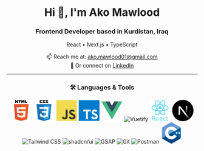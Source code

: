 <h1 align="center">Hi 👋, I'm Ako Mawlood</h1>
<h3 align="center">Frontend Developer based in Kurdistan, Iraq</h3>
<p align="center">React • Next.js • TypeScript</p>

<p align="center">
  📫 Reach me at: <a href="mailto:ako.mawlood01@gmail.com">ako.mawlood01@gmail.com</a><br />
  🔗 Or connect on <a href="https://www.linkedin.com/in/ako-mawlood-1b8646252/">LinkedIn</a>
</p>

---

<h3 align="center">🛠 Languages & Tools</h3>

<p align="center">
  <!-- HTML -->
  <a href="https://www.w3.org/html/" target="_blank" rel="noreferrer" style="text-decoration: none;">
    <img src="https://raw.githubusercontent.com/devicons/devicon/master/icons/html5/html5-original-wordmark.svg" width="56" height="56" alt="HTML5"/>
  </a>

  <!-- CSS -->
  <a href="https://www.w3schools.com/css/" target="_blank" rel="noreferrer" style="text-decoration: none;">
    <img src="https://raw.githubusercontent.com/devicons/devicon/master/icons/css3/css3-original-wordmark.svg" width="56" height="56" alt="CSS3"/>
  </a>

  <!-- JavaScript -->
  <a href="https://developer.mozilla.org/en-US/docs/Web/JavaScript" target="_blank" rel="noreferrer" style="text-decoration: none;">
    <img src="https://raw.githubusercontent.com/devicons/devicon/master/icons/javascript/javascript-original.svg" width="56" height="56" alt="JavaScript"/>
  </a>

  <!-- TypeScript -->
  <a href="https://www.typescriptlang.org/" target="_blank" rel="noreferrer" style="text-decoration: none;">
    <img src="https://raw.githubusercontent.com/devicons/devicon/master/icons/typescript/typescript-original.svg" width="56" height="56" alt="TypeScript"/>
  </a>

  <!-- Vue.js -->
  <a href="https://vuejs.org/" target="_blank" rel="noreferrer" style="text-decoration: none;">
    <img src="https://raw.githubusercontent.com/devicons/devicon/master/icons/vuejs/vuejs-original.svg" width="56" height="56" alt="Vue.js"/>
  </a>

  <!-- Vuetify -->
  <a href="https://vuetifyjs.com/" target="_blank" rel="noreferrer" style="text-decoration: none;">
    <img src="https://cdn.vuetifyjs.com/images/logos/vuetify-logo-light.svg" width="56" height="56" alt="Vuetify"/>
  </a>

  <!-- React -->
  <a href="https://reactjs.org/" target="_blank" rel="noreferrer" style="text-decoration: none;">
    <img src="https://raw.githubusercontent.com/devicons/devicon/master/icons/react/react-original-wordmark.svg" width="56" height="56" alt="React"/>
  </a>

  <!-- Next.js -->
  <a href="https://nextjs.org/" target="_blank" rel="noreferrer" style="text-decoration: none;">
    <img src="https://raw.githubusercontent.com/devicons/devicon/master/icons/nextjs/nextjs-original.svg" width="56" height="56" alt="Next.js"/>
  </a>

  <!-- Tailwind -->
  <a href="https://tailwindcss.com/" target="_blank" rel="noreferrer" style="text-decoration: none;">
    <img src="https://www.vectorlogo.zone/logos/tailwindcss/tailwindcss-icon.svg" width="56" height="56" alt="Tailwind CSS"/>
  </a>

  <!-- shadcn/ui -->
  <a href="https://ui.shadcn.com/" target="_blank" rel="noreferrer" style="text-decoration: none;">
    <img src="https://ui.shadcn.com/apple-touch-icon.png" width="56" height="56" alt="shadcn/ui"/>
  </a>

  <!-- GSAP -->
  <a href="https://greensock.com/gsap/" target="_blank" rel="noreferrer" style="text-decoration: none;">
    <img src="https://static.wikia.nocookie.net/logopedia/images/a/a5/GSAP_2023.svg/revision/latest?cb=20231024190052" width="56" height="56" alt="GSAP"/>
  </a>

  <!-- Git -->
  <a href="https://git-scm.com/" target="_blank" rel="noreferrer" style="text-decoration: none;">
    <img src="https://www.vectorlogo.zone/logos/git-scm/git-scm-icon.svg" width="56" height="56" alt="Git"/>
  </a>

  <!-- Postman -->
  <a href="https://www.postman.com/" target="_blank" rel="noreferrer" style="text-decoration: none;">
    <img src="https://www.vectorlogo.zone/logos/getpostman/getpostman-icon.svg" width="56" height="56" alt="Postman"/>
  </a>

  <!-- C++ -->
  <a href="https://www.cplusplus.com/" target="_blank" rel="noreferrer" style="text-decoration: none;">
    <img src="https://raw.githubusercontent.com/devicons/devicon/master/icons/cplusplus/cplusplus-original.svg" width="56" height="56" alt="C++"/>
  </a>
</p>
